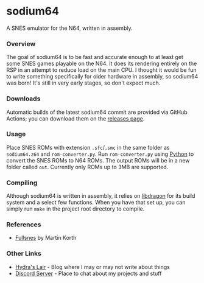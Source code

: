 # sodium64
A SNES emulator for the N64, written in assembly.

### Overview
The goal of sodium64 is to be fast and accurate enough to at least get some SNES games playable on the N64. It does its rendering entirely on the RSP in an attempt to reduce load on the main CPU. I thought it would be fun to write something specifically for older hardware in assembly, so sodium64 was born! It's still in very early stages, so don't expect much.

### Downloads
Automatic builds of the latest sodium64 commit are provided via GitHub Actions; you can download them on the [releases page](https://github.com/Hydr8gon/NooDS/releases).

### Usage
Place SNES ROMs with extension `.sfc`/`.smc` in the same folder as `sodium64.z64` and `rom-converter.py`. Run `rom-converter.py` using [Python](https://www.python.org) to convert the SNES ROMs to N64 ROMs. The output ROMs will be in a new folder called `out`. Currently only ROMs up to 3MB are supported.

### Compiling
Although sodium64 is written in assembly, it relies on [libdragon](https://github.com/DragonMinded/libdragon.git) for its build system and a select few functions. When you have that set up, you can simply run `make` in the project root directory to compile.

### References
* [Fullsnes](https://problemkaputt.de/fullsnes.htm) by Martin Korth

### Other Links
* [Hydra's Lair](https://hydr8gon.github.io) - Blog where I may or may not write about things
* [Discord Server](https://discord.gg/JbNz7y4) - Place to chat about my projects and stuff
